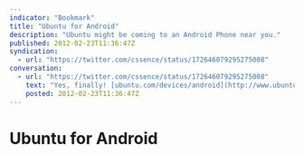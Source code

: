 ```yaml
---
indicator: "Bookmark"
title: "Ubuntu for Android"
description: "Ubuntu might be coming to an Android Phone near you."
published: 2012-02-23T11:36:47Z
syndication:
  - url: "https://twitter.com/cssence/status/172646079295275008"
conversation:
  - url: "https://twitter.com/cssence/status/172646079295275008"
    text: "Yes, finally! [ubuntu.com/devices/android](http://www.ubuntu.com/devices/android)<br>And now the same for iOS/OS&nbsp;X please."
    posted: 2012-02-23T11:36:47Z
---
```


# Ubuntu for Android
